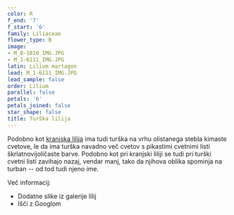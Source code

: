 ```yaml
---
color: R
f_end: '7'
f_start: '6'
family: Liliaceae
flower_type: B
image:
- M_8-1810_IMG.JPG
- M_1-6111_IMG.JPG
latin: Lilium martagon
lead: M_1-6111_IMG.JPG
lead_sample: false
order: Lilium
parallel: false
petals: '6'
petals_joined: false
star_shape: false
title: Turška lilija
---
```

Podobno kot [kranjska lilija](../../liliumcarniolicum/zlato-jabolko/) ima tudi turška na vrhu olistanega stebla kimaste cvetove, le da ima turška navadno več cvetov s pikastimi cvetnimi listi škrlatnovijoličaste barve. Podobno kot pri kranjski liliji se tudi pri turški cvetni listi zavihajo nazaj, vendar manj, tako da njihova oblika spominja na turban -- od tod tudi njeno ime.

Več informacij:

-   Dodatne slike iz galerije lilij
-   Išči z Googlom
